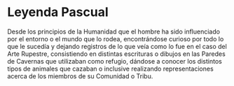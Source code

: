 # Leyenda Pascual

Desde los principios de la Humanidad que el hombre ha sido influenciado por el entorno o el 
mundo que lo rodea, encontrándose curioso por todo lo que le sucedía y dejando registros de 
lo que veía como lo fue en el caso del Arte Rupestre, consistiendo en distintas escrituras o 
dibujos en las Paredes de Cavernas que utilizaban como refugio, dándose a conocer los distintos 
tipos de animales que cazaban o inclusive realizando 
representaciones acerca de los miembros de su Comunidad o Tribu.
